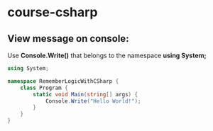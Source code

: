 # course-csharp

## View message on console:
Use **Console.Write()** that belongs to the namespace **using System;**

```csharp
using System;

namespace RememberLogicWithCSharp {
    class Program {
        static void Main(string[] args) {
            Console.Write("Hello World!");
        }
    }
}
```
